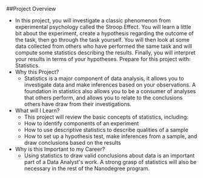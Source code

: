 ##Project Overview
- In this project, you will investigate a classic phenomenon from experimental psychology called the Stroop Effect. You will learn a little bit about the experiment, create a hypothesis regarding the outcome of the task, then go through the task yourself. You will then look at some data collected from others who have performed the same task and will compute some statistics describing the results. Finally, you will interpret your results in terms of your hypotheses.
Prepare for this project with: Statistics.
- Why this Project?
  - Statistics is a major component of data analysis, it allows you to investigate data and make inferences based on your observations. A foundation in statistics also allows you to be a consumer of analyses that others perform, and allows you to relate to the conclusions others have draw from their investigations.
- What will I Learn?
  - This project will review the basic concepts of statistics, including:
  - How to identify components of an experiment
  - How to use descriptive statistics to describe qualities of a sample
  - How to set up a hypothesis test, make inferences from a sample, and draw conclusions based on the results
- Why is this Important to my Career?
  - Using statistics to draw valid conclusions about data is an important part of a Data Analyst's work. A strong grasp of statistics will also be necessary in the rest of the Nanodegree program.
